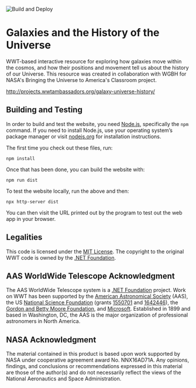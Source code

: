 ![Build and Deploy](https://github.com/wwt-ambassadors/star-life-cycle/workflows/Build%20and%20Deploy/badge.svg?branch=master&event=push)

# Galaxies and the History of the Universe

WWT-based interactive resource for exploring how galaxies move within the cosmos, and how their positions and movement tell us about the history of our Universe. This resource was created in collaboration with WGBH for NASA's Bringing the Universe to America's Classroom project.

http://projects.wwtambassadors.org/galaxy-universe-history/


## Building and Testing

In order to build and test the website, you need
[Node.js](https://nodejs.org/), specifically the `npm` command. If you need to
install Node.js, use your operating system’s package manager or visit
[nodejs.org](https://nodejs.org/) for installation instructions.

The first time you check out these files, run:

```
npm install
```

Once that has been done, you can build the website with:

```
npm run dist
```

To test the website locally, run the above and then:

```
npx http-server dist
```

You can then visit the URL printed out by the program to test out the web app
in your browser.


## Legalities

This code is licensed under the [MIT License]. The copyright to the original
WWT code is owned by the [.NET Foundation].

[MIT License]: https://opensource.org/licenses/MIT

## AAS WorldWide Telescope Acknowledgment

The AAS WorldWide Telescope system is a [.NET Foundation] project. Work on WWT
has been supported by the [American Astronomical Society] (AAS), the US
[National Science Foundation] (grants [1550701] and [1642446]), the
[Gordon and Betty Moore Foundation], and [Microsoft]. Established in 1899 and
based in Washington, DC, the AAS is the major organization of professional
astronomers in North America.

[American Astronomical Society]: https://aas.org/
[.NET Foundation]: https://dotnetfoundation.org/
[National Science Foundation]: https://www.nsf.gov/
[1550701]: https://www.nsf.gov/awardsearch/showAward?AWD_ID=1550701
[1642446]: https://www.nsf.gov/awardsearch/showAward?AWD_ID=1642446
[Gordon and Betty Moore Foundation]: https://www.moore.org/
[Microsoft]: https://www.microsoft.com/

## NASA Acknowledgment
The material contained in this product is based upon work supported by NASA under cooperative agreement award No. NNX16AD71A. Any opinions, findings, and conclusions or recommendations expressed in this material are those of the author(s) and do not necessarily reflect the views of the National Aeronautics and Space Administration.

